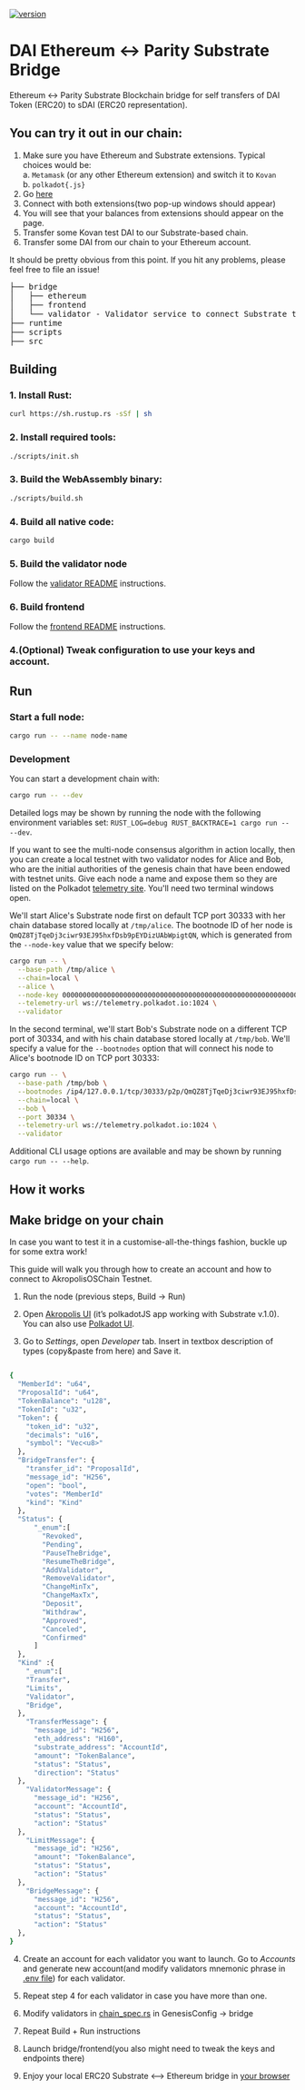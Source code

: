 [![version](https://img.shields.io/badge/version-0.2-blue)](https://medium.com/akropolis)

# DAI Ethereum  <-> Parity Substrate Bridge
 Ethereum <-> Parity Substrate Blockchain bridge for self transfers of DAI Token (ERC20) to sDAI (ERC20 representation).

## You can try it out in our chain:
1. Make sure you have Ethereum and Substrate extensions. Typical choices would be:
  <br>a. `Metamask` (or any other Ethereum extension) and switch it to `Kovan`
  <br>b. `polkadot{.js}`
2. Go [here](https://polkadai-bridge.akropolis.io/)
3. Connect with both extensions(two pop-up windows should appear)
4. You will see that your balances from extensions should appear on the page.
5. Transfer some Kovan test DAI to our Substrate-based chain.
6. Transfer some DAI from our chain to your Ethereum account.

It should be pretty obvious from this point.
If you hit any problems, please feel free to file an issue!

<pre>
├── bridge
│   ├── ethereum
│   ├── frontend
│   └── validator - Validator service to connect Substrate to Ethereum.
├── runtime
├── scripts
├── src
</pre>

## Building

### 1. Install Rust:

```bash
curl https://sh.rustup.rs -sSf | sh
```

### 2. Install required tools:

```bash
./scripts/init.sh
```

### 3. Build the WebAssembly binary:

```bash
./scripts/build.sh
```

### 4. Build all native code:

```bash
cargo build
```

### 5. Build the validator node

Follow the [validator README](https://github.com/akropolisio/erc20-substrate-bridge/blob/master/bridge/validator/README.md) instructions.

### 6. Build frontend

Follow the [frontend README](https://github.com/akropolisio/erc20-substrate-bridge/blob/master/bridge/frontend/README.md) instructions.

### 4.(Optional) Tweak configuration to use your keys and account.

## Run

### Start a full node:

```bash
cargo run -- --name node-name
```



### Development

You can start a development chain with:

```bash
cargo run -- --dev
```

Detailed logs may be shown by running the node with the following environment variables set: `RUST_LOG=debug RUST_BACKTRACE=1 cargo run -- --dev`.

If you want to see the multi-node consensus algorithm in action locally, then you can create a local testnet with two validator nodes for Alice and Bob, who are the initial authorities of the genesis chain that have been endowed with testnet units. Give each node a name and expose them so they are listed on the Polkadot [telemetry site](https://telemetry.polkadot.io/#/Local%20Testnet). You'll need two terminal windows open.

We'll start Alice's Substrate node first on default TCP port 30333 with her chain database stored locally at `/tmp/alice`. The bootnode ID of her node is `QmQZ8TjTqeDj3ciwr93EJ95hxfDsb9pEYDizUAbWpigtQN`, which is generated from the `--node-key` value that we specify below:

```bash
cargo run -- \
  --base-path /tmp/alice \
  --chain=local \
  --alice \
  --node-key 0000000000000000000000000000000000000000000000000000000000000001 \
  --telemetry-url ws://telemetry.polkadot.io:1024 \
  --validator
```

In the second terminal, we'll start Bob's Substrate node on a different TCP port of 30334, and with his chain database stored locally at `/tmp/bob`. We'll specify a value for the `--bootnodes` option that will connect his node to Alice's bootnode ID on TCP port 30333:

```bash
cargo run -- \
  --base-path /tmp/bob \
  --bootnodes /ip4/127.0.0.1/tcp/30333/p2p/QmQZ8TjTqeDj3ciwr93EJ95hxfDsb9pEYDizUAbWpigtQN \
  --chain=local \
  --bob \
  --port 30334 \
  --telemetry-url ws://telemetry.polkadot.io:1024 \
  --validator
```

Additional CLI usage options are available and may be shown by running `cargo run -- --help`.


## How it works

## Make bridge on your chain
In case you want to test it in a customise-all-the-things fashion, buckle up for some extra work!

This guide will walk you through how to create an account and how to connect to AkropolisOSChain Testnet.
1) Run the node (previous steps, Build -> Run)

2) Open [Akropolis UI](https://wallet.akropolis.io) (it’s polkadotJS app working with Substrate v.1.0). You can also use [Polkadot UI](https://polkadot.js.org/apps/#/explorer).

3) Go to *Settings*, open *Developer* tab. Insert in textbox description of types (copy&paste from here) and Save it.


```bash

{
  "MemberId": "u64",
  "ProposalId": "u64",
  "TokenBalance": "u128",
  "TokenId": "u32",
  "Token": {
    "token_id": "u32",
    "decimals": "u16",
    "symbol": "Vec<u8>"
  },
  "BridgeTransfer": {
    "transfer_id": "ProposalId",
    "message_id": "H256",
    "open": "bool",
    "votes": "MemberId"
    "kind": "Kind"
  },
  "Status": {
      "_enum":[
        "Revoked",
        "Pending",
        "PauseTheBridge",
        "ResumeTheBridge",
        "AddValidator",
        "RemoveValidator",
        "ChangeMinTx",
        "ChangeMaxTx",
        "Deposit",
        "Withdraw",
        "Approved",
        "Canceled",
        "Confirmed"
      ]
  },
  "Kind" :{
    "_enum":[
    "Transfer",
    "Limits",
    "Validator",
    "Bridge",
  },
    "TransferMessage": {
      "message_id": "H256",
      "eth_address": "H160",
      "substrate_address": "AccountId",
      "amount": "TokenBalance",
      "status": "Status",
      "direction": "Status"
  },
    "ValidatorMessage": {
      "message_id": "H256",
      "account": "AccountId",
      "status": "Status",
      "action": "Status"
  },
    "LimitMessage": {
      "message_id": "H256",
      "amount": "TokenBalance",
      "status": "Status",
      "action": "Status"
  },
    "BridgeMessage": {
      "message_id": "H256",
      "account": "AccountId",
      "status": "Status",
      "action": "Status"
  },
}

```

4) Create an account for each validator you want to launch. 
Go to *Accounts* and generate new account(and modify validators mnemonic phrase in [ .env file](https://github.com/akropolisio/erc20-substrate-bridge/blob/master/bridge/validator/.env.example)) for each validator.

5) Repeat step 4 for each validator in case you have more than one.

6) Modify validators in [chain_spec.rs](https://github.com/akropolisio/erc20-substrate-bridge/blob/master/src/chain_spec.rs) in GenesisConfig -> bridge

7) Repeat Build + Run instructions 

8) Launch bridge/frontend(you also might need to tweak the keys and endpoints there)

9) Enjoy your local ERC20 Substrate <--> Ethereum bridge in [your browser](http://localhost:1234/)


